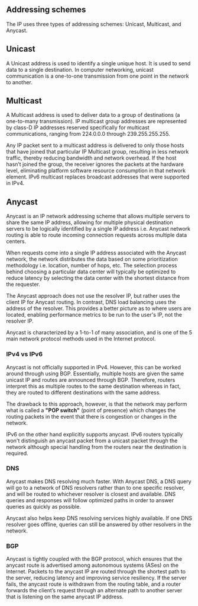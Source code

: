 ## Addressing schemes

The IP uses three types of addressing schemes: Unicast, Multicast, and Anycast.

## Unicast

A Unicast address is used to identify a single unique host. It is used to send data to a single destination. In computer networking, unicast communication is a one-to-one transmission from one point in the network to another.

## Multicast

A Multicast address is used to deliver data to a group of destinations (a one-to-many transmission). IP multicast group addresses are represented by class-D IP addresses reserved specifically for multicast communications, ranging from 224.0.0.0 through 239.255.255.255.

Any IP packet sent to a multicast address is delivered to only those hosts that have joined that particular IP Multicast group, resulting in less network traffic, thereby reducing bandwidth and network overhead. If the host hasn’t joined the group, the receiver ignores the packets at the hardware level, eliminating platform software resource consumption in that network element. IPv6 multicast replaces broadcast addresses that were supported in IPv4.

## Anycast

Anycast is an IP network addressing scheme that allows multiple servers to share the same IP address, allowing for multiple physical destination servers to be logically identified by a single IP address i.e. Anycast network routing is able to route incoming connection requests across multiple data centers.

When requests come into a single IP address associated with the Anycast network, the network distributes the data based on some prioritization methodology i.e. location, number of hops, etc. The selection process behind choosing a particular data center will typically be optimized to reduce latency by selecting the data center with the shortest distance from the requester.

The Anycast approach does not use the resolver IP, but rather uses the client IP for Anycast routing. In contrast, DNS load balancing uses the address of the resolver. This provides a better picture as to where users are located, enabling performance metrics to be run to the user's IP, not the resolver IP.

Anycast is characterized by a 1-to-1 of many association, and is one of the 5 main network protocol methods used in the Internet protocol.

### IPv4 vs IPv6

Anycast is not officially supported in IPv4. However, this can be worked around through using BGP. Essentially, multiple hosts are given the same unicast IP and routes are announced through BGP. Therefore, routers interpret this as multiple routes to the same destination whereas in fact, they are routed to different destinations with the same address.

The drawback to this approach, however, is that the network may perform what is called a **"POP switch"** (point of presence) which changes the routing packets in the event that there is congestion or changes in the network.

IPv6 on the other hand explicitly supports anycast. IPv6 routers typically won't distinguish an anycast packet from a unicast packet through the network although special handling from the routers near the destination is required.

### DNS

Anycast makes DNS resolving much faster. With Anycast DNS, a DNS query will go to a network of DNS resolvers rather than to one specific resolver, and will be routed to whichever resolver is closest and available. DNS queries and responses will follow optimized paths in order to answer queries as quickly as possible.

Anycast also helps keep DNS resolving services highly available. If one DNS resolver goes offline, queries can still be answered by other resolvers in the network.

### BGP

Anycast is tightly coupled with the BGP protocol, which ensures that the anycast route is advertised among autonomous systems (ASes) on the Internet. Packets to the anycast IP are routed through the shortest path to the server, reducing latency and improving service resiliency. If the server fails, the anycast route is withdrawn from the routing table, and a router forwards the client’s request through an alternate path to another server that is listening on the same anycast IP address.
